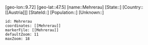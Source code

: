 ﻿---
location: [47.5,9.72]
mapzoom: [7,12] 
mapmarker: city 
type: City
tags:
- geo/City


SpocWebEntityId: 32381
isDeleted: false
confidential: public

---
[geo-lon::9.72]
[geo-lat::47.5]
[name::Mehrerau]
[State::]
[Country::[[Austria]]]
[StateId::]
[Population::]
[Unknown::]


```leaflet
id: Mehrerau
coordinates: [[Mehrerau]]
markerFile: [[Mehrerau]]
defaultZoom: 11 
maxZoom: 18
```
